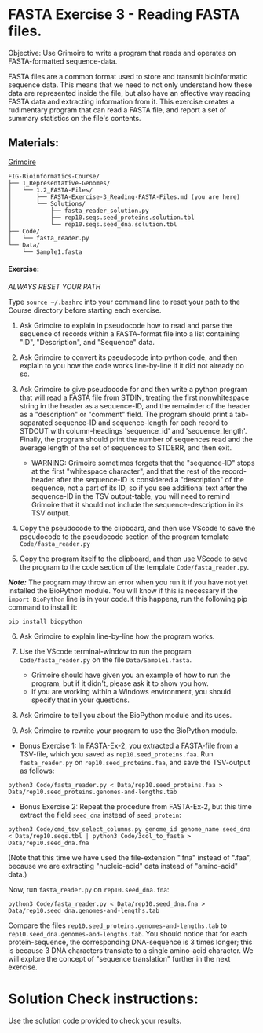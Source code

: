 # FASTA Exercise 3 - Reading FASTA files.

Objective: Use Grimoire to write a program that reads and operates on FASTA-formatted sequence-data.

FASTA files are a common format used to store and transmit bioinformatic sequence data. This means that we need to not only understand how these data are represented inside the file, but also have an effective way reading FASTA data and extracting information from it. This exercise creates a rudimentary program that can read a FASTA file, and report a set of summary statistics on the file's contents.

## Materials: 

[Grimoire](https://chat.openai.com/g/g-n7Rs0IK86-grimoire)

```
FIG-Bioinformatics-Course/
├── 1_Representative-Genomes/
│   └── 1.2_FASTA-Files/
│       ├── FASTA-Exercise-3_Reading-FASTA-Files.md (you are here)
│       └── Solutions/
│           ├── fasta_reader_solution.py
│           ├── rep10.seqs.seed_proteins.solution.tbl
│           └── rep10.seqs.seed_dna.solution.tbl
├── Code/
│   └── fasta_reader.py
└── Data/
    └── Sample1.fasta
```

#### Exercise:

*ALWAYS RESET YOUR PATH* 

Type `source ~/.bashrc` into your command line to reset your path to the Course directory before starting each exercise.

1. Ask Grimoire to explain in pseudocode how to read and parse the sequence of records within a FASTA-format file into a list containing "ID", "Description", and "Sequence" data.

2. Ask Grimoire to convert its pseudocode into python code, and then explain to you how the code works line-by-line if it did not already do so.

3. Ask Grimoire to give pseudocode for and then write a python program that will read a FASTA file from STDIN, treating the first nonwhitespace string in the header as a sequence-ID, and the remainder of the header as a "description" or "comment" field. The program should print a tab-separated sequence-ID and sequence-length for each record to STDOUT with column-headings 'sequence_id' and 'sequence_length'. Finally, the program should print the number of sequences read and the average length of the set of sequences to STDERR, and then exit.

    * WARNING: Grimoire sometimes forgets that the "sequence-ID" stops at the first "whitespace character", and that the rest of the record-header after the sequence-ID is considered a "description" of the sequence, not a part of its ID, so if you see additional text after the sequence-ID in the TSV output-table, you will need to remind Grimoire that it should not include the sequence-description in its TSV output.

4. Copy the pseudocode to the clipboard, and then use VScode to save the pseudocode to the pseudocode section of the program template `Code/fasta_reader.py` 

5. Copy the program itself to the clipboard, and then use VScode to save the program to the code section of the template `Code/fasta_reader.py`.

***Note:*** The program may throw an error when you run it if you have not yet installed the BioPython module. You will know if this is necessary if the `import BioPython` line is in your code.If this happens, run the following pip command to install it:
```
pip install biopython
```


6. Ask Grimoire to explain line-by-line how the program works.

7. Use the VScode terminal-window to run the program `Code/fasta_reader.py` on the file `Data/Sample1.fasta`.
    * Grimoire should have given you an example of how to run the program, but if it didn't, please ask it to show you how. 
    * If you are working within a Windows environment, you should specify that in your questions.

8. Ask Grimoire to tell you about the BioPython module and its uses. 

9. Ask Grimoire to rewrite your program to use the BioPython module. 

* Bonus Exercise 1: In FASTA-Ex-2, you extracted a FASTA-file from a TSV-file, which you saved as `rep10.seed_proteins.faa`. Run `fasta_reader.py` on `rep10.seed_proteins.faa`, and save the TSV-output as follows:
```
python3 Code/fasta_reader.py < Data/rep10.seed_proteins.faa > Data/rep10.seed_proteins.genomes-and-lengths.tab
```

* Bonus Exercise 2: Repeat the procedure from FASTA-Ex-2, but this time extract the field `seed_dna` instead of `seed_protein`:
```
python3 Code/cmd_tsv_select_columns.py genome_id genome_name seed_dna < Data/rep10.seqs.tbl | python3 Code/3col_to_fasta > Data/rep10.seed_dna.fna
```
(Note that this time we have used the file-extension ".fna" instead of ".faa", because we are extracting "nucleic-acid" data instead of "amino-acid" data.)

Now, run `fasta_reader.py` on `rep10.seed_dna.fna`:
```
python3 Code/fasta_reader.py < Data/rep10.seed_dna.fna > Data/rep10.seed_dna.genomes-and-lengths.tab
```
Compare the files `rep10.seed_proteins.genomes-and-lengths.tab` to `rep10.seed_dna.genomes-and-lengths.tab`. You should notice that for each protein-sequence, the corresponding DNA-sequence is 3 times longer; this is because 3 DNA characters translate to a single amino-acid character. We will explore the concept of "sequence translation" further in the next exercise.

# Solution Check instructions:
Use the solution code provided to check your results.
